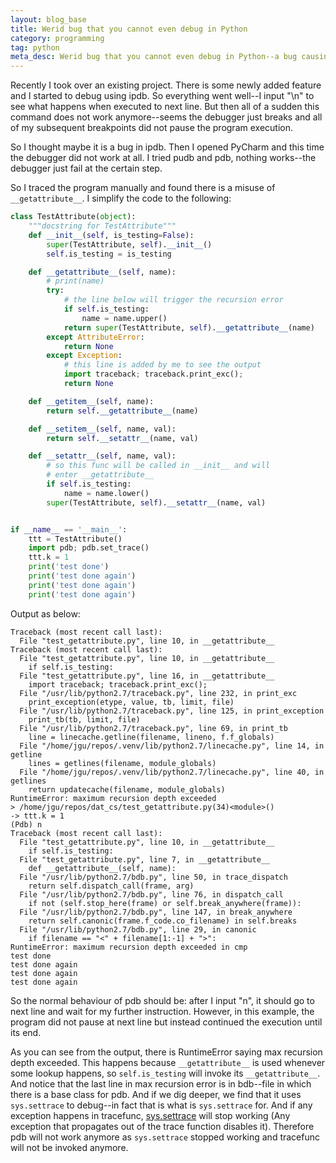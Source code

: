 ```yaml
---
layout: blog_base
title: Werid bug that you cannot even debug in Python
category: programming
tag: python
meta_desc: Werid bug that you cannot even debug in Python--a bug causing max recursion error, and further causing pdb, ipdb and pudb could not be used anymore--digging into pdb and sys.settrace
---
```


Recently I took over an existing project. There is some newly added feature and I started to debug using ipdb. So everything went well--I input "\n" to see what happens when executed to next line. But then all of a sudden this command does not work anymore--seems the debugger just breaks and all of my subsequent breakpoints did not pause the program execution.

So I thought maybe it is a bug in ipdb. Then I opened PyCharm and this time the debugger did not work at all. I tried pudb and pdb, nothing works--the debugger just fail at the certain step.

So I traced the program manually and found there is a misuse of `__getattribute__`. I simplify the code to the following:
~~~python
class TestAttribute(object):
    """docstring for TestAttribute"""
    def __init__(self, is_testing=False):
        super(TestAttribute, self).__init__()
        self.is_testing = is_testing

    def __getattribute__(self, name):
        # print(name)
        try:
            # the line below will trigger the recursion error
            if self.is_testing:
                name = name.upper()
            return super(TestAttribute, self).__getattribute__(name)
        except AttributeError:
            return None
        except Exception:
            # this line is added by me to see the output
            import traceback; traceback.print_exc();
            return None

    def __getitem__(self, name):
        return self.__getattribute__(name)

    def __setitem__(self, name, val):
        return self.__setattr__(name, val)

    def __setattr__(self, name, val):
        # so this func will be called in __init__ and will
        # enter __getattribute__
        if self.is_testing:
            name = name.lower()
        super(TestAttribute, self).__setattr__(name, val)


if __name__ == '__main__':
    ttt = TestAttribute()
    import pdb; pdb.set_trace()
    ttt.k = 1
    print('test done')
    print('test done again')
    print('test done again')
    print('test done again')
~~~

Output as below:

~~~
Traceback (most recent call last):
  File "test_getattribute.py", line 10, in __getattribute__
Traceback (most recent call last):
  File "test_getattribute.py", line 10, in __getattribute__
    if self.is_testing:
  File "test_getattribute.py", line 16, in __getattribute__
    import traceback; traceback.print_exc();
  File "/usr/lib/python2.7/traceback.py", line 232, in print_exc
    print_exception(etype, value, tb, limit, file)
  File "/usr/lib/python2.7/traceback.py", line 125, in print_exception
    print_tb(tb, limit, file)
  File "/usr/lib/python2.7/traceback.py", line 69, in print_tb
    line = linecache.getline(filename, lineno, f.f_globals)
  File "/home/jgu/repos/.venv/lib/python2.7/linecache.py", line 14, in getline
    lines = getlines(filename, module_globals)
  File "/home/jgu/repos/.venv/lib/python2.7/linecache.py", line 40, in getlines
    return updatecache(filename, module_globals)
RuntimeError: maximum recursion depth exceeded
> /home/jgu/repos/dat_cs/test_getattribute.py(34)<module>()
-> ttt.k = 1
(Pdb) n
Traceback (most recent call last):
  File "test_getattribute.py", line 10, in __getattribute__
    if self.is_testing:
  File "test_getattribute.py", line 7, in __getattribute__
    def __getattribute__(self, name):
  File "/usr/lib/python2.7/bdb.py", line 50, in trace_dispatch
    return self.dispatch_call(frame, arg)
  File "/usr/lib/python2.7/bdb.py", line 76, in dispatch_call
    if not (self.stop_here(frame) or self.break_anywhere(frame)):
  File "/usr/lib/python2.7/bdb.py", line 147, in break_anywhere
    return self.canonic(frame.f_code.co_filename) in self.breaks
  File "/usr/lib/python2.7/bdb.py", line 29, in canonic
    if filename == "<" + filename[1:-1] + ">":
RuntimeError: maximum recursion depth exceeded in cmp
test done
test done again
test done again
test done again
~~~

So the normal behaviour of pdb should be: after I input "n", it should go to next line and wait for my further instruction. However, in this example, the program did not pause at next line but instead continued the execution until its end.

As you can see from the output, there is RuntimeError saying max recursion depth exceeded. This happens because `__getattribute__` is used whenever some lookup happens, so `self.is_testing` will invoke its `__getattribute__`. And notice that the last line in max recursion error is in bdb--file in which there is a base class for pdb. And if we dig deeper, we find that it uses `sys.settrace` to debug--in fact that is what is `sys.settrace` for. And if any exception happens in tracefunc, [sys.settrace](https://docs.python.org/2/library/sys.html#sys.settrace) will stop working (Any exception that propagates out of the trace function disables it). Therefore pdb will not work anymore as `sys.settrace` stopped working and tracefunc will not be invoked anymore.
